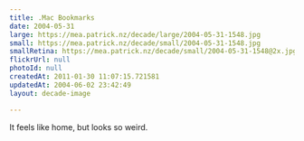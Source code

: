 ```yaml
---
title: .Mac Bookmarks
date: 2004-05-31
large: https://mea.patrick.nz/decade/large/2004-05-31-1548.jpg
small: https://mea.patrick.nz/decade/small/2004-05-31-1548.jpg
smallRetina: https://mea.patrick.nz/decade/small/2004-05-31-1548@2x.jpg
flickrUrl: null
photoId: null
createdAt: 2011-01-30 11:07:15.721581
updatedAt: 2004-06-02 23:42:49
layout: decade-image

---
```

It feels like home, but looks so weird.
